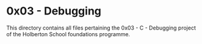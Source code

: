 # 0x03 - Debugging

This directory contains all files pertaining the 0x03 - C - Debugging project of the Holberton School foundations programme.

